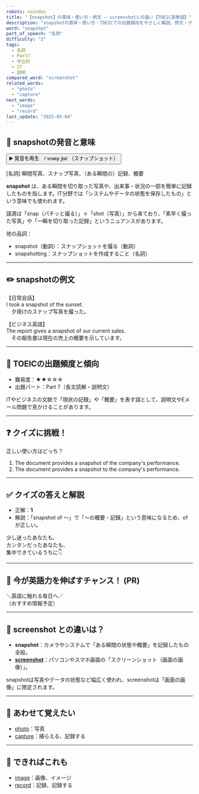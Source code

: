 ```yaml
---
robots: noindex
title: "【snapshot】の意味・使い方・例文 ― screenshotとの違い【TOEIC英単語】"
description: "snapshotの意味・使い方・TOEICでの出題傾向をやさしく解説。例文・クイズ付きでscreenshotとの違いもわかりやすく学べます。"
word: "snapshot"
part_of_speech: "名詞"
difficulty: "2"
tags:
  - 名詞
  - Part7
  - 中立的
  - IT
  - 説明
compared_word: "screenshot"
related_words:
  - "photo"
  - "capture"
next_words:
  - "image"
  - "record"
last_update: "2025-05-04"
---
```


## 🔰 snapshotの発音と意味

<button class="play-audio" onclick="playTTS('snapshot')">
  <span class="play-audio-main">
    ▶️ 発音を再生　/ˈsnæpˌʃɒt/
  </span>
  <span class="play-audio-sub">
    （スナップショット）
  </span>
</button>

[名詞] 瞬間写真、スナップ写真、（ある瞬間の）記録、概要

**snapshot** は、ある瞬間を切り取った写真や、出来事・状況の一部を簡単に記録したものを指します。IT分野では「システムやデータの状態を保存したもの」という意味でも使われます。

語源は「snap（パチッと撮る）」＋「shot（写真）」から来ており、「素早く撮った写真」や「一瞬を切り取った記録」というニュアンスがあります。

他の品詞：  
- snapshot（動詞）：スナップショットを撮る（動詞）
- snapshotting：スナップショットを作成すること（名詞）

---

## ✏️ snapshotの例文

【日常会話】  
I took a snapshot of the sunset.  
　夕焼けのスナップ写真を撮った。

【ビジネス英語】  
The report gives a snapshot of our current sales.  
　その報告書は現在の売上の概要を示しています。

---

## 🎯 TOEICの出題頻度と傾向

- 難易度：★★☆☆☆
- 出題パート：Part 7（長文読解・説明文）

ITやビジネスの文脈で「現状の記録」や「概要」を表す語として、説明文やEメール問題で見かけることがあります。

---

## ❓ クイズに挑戦！

正しい使い方はどっち？

1. The document provides a snapshot of the company's performance.  
2. The document provides a snapshot to the company's performance.

---

## ✅ クイズの答えと解説

- 正解：**1**
- 解説：「snapshot of ～」で「～の概要・記録」という意味になるため、ofが正しい。

少し迷ったあなたも、  
カンタンだったあなたも、  
集中できているうちに👇️

---

## 🚀 今が英語力を伸ばすチャンス！ (PR)

<div class="info-center">
＼英語に触れる毎日へ／<br>  
（おすすめ情報予定）
</div>

---

## 🤔  screenshot との違いは？

- **snapshot**：カメラやシステムで「ある瞬間の状態や概要」を記録したもの全般。
- **[screenshot](/word/screenshot/)**：パソコンやスマホ画面の「スクリーンショット（画面の画像）」。

snapshotは写真やデータの状態など幅広く使われ、screenshotは「画面の画像」に限定されます。

---

## 🧩 あわせて覚えたい

- [photo](/word/photo/)：写真
- [capture](/word/capture/)：捕らえる、記録する

---

## 📖 できればこれも

- [image](/word/image/)：画像、イメージ
- [record](/word/record/)：記録、記録する

<!-- cvid: aid38_bid34 -->
